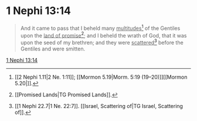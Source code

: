 # 1 Nephi 13:14

> And it came to pass that I beheld many <u>multitudes</u>[^a] of the Gentiles upon the <u>land of promise</u>[^b]; and I beheld the wrath of God, that it was upon the seed of my brethren; and they were <u>scattered</u>[^c] before the Gentiles and were smitten.

[1 Nephi 13:14](https://www.churchofjesuschrist.org/study/scriptures/bofm/1-ne/13?lang=eng&id=p14#p14)


[^a]: [[2 Nephi 1.11|2 Ne. 1:11]]; [[Mormon 5.19|Morm. 5:19 (19–20)]][[Mormon 5.20|]].  
[^b]: [[Promised Lands|TG Promised Lands]].  
[^c]: [[1 Nephi 22.7|1 Ne. 22:7]]. [[Israel, Scattering of|TG Israel, Scattering of]].  

